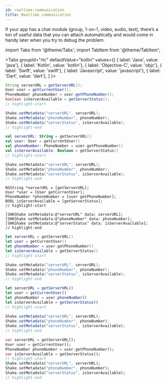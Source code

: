 ```yaml
---
id: realtime-communication
title: Realtime communication
---
```


If your app has a chat module (group, 1-on-1, video, audio, text), there’s a ton of useful data that you can attach automatically and would come in handy later when you try to debug the problem.

import Tabs from '@theme/Tabs';
import TabItem from '@theme/TabItem';

<Tabs
  groupId="rtc"
  defaultValue="kotlin"
  values={[
    { label: 'Java', value: 'java'},
    { label: 'Kotlin', value: 'kotlin'},
    { label: 'Objective-C', value: 'objc'},
    { label: 'Swift', value: 'swift'},
    { label: 'Javascript', value: 'javascript'},
    { label: 'Dart', value: 'dart'},
  ]
}>

<TabItem value="java">

```java title="App.java"
String serverURL = getServerURL();
User user = getCurrentUser();
PhoneNumber phoneNumber = user.getPhoneNumber();
boolean isServerAvailable = getServerStatus();
// highlight-start

Shake.setMetadata("serverURL", serverURL);
Shake.setMetadata("phoneNumber", phoneNumber);
Shake.setMetadata("serverStatus", isServerAvailable);
// highlight-end
```

</TabItem>

<TabItem value="kotlin">

```kotlin title="App.kt"
val serverURL: String = getServerURL()
val user: User = getCurrentUser()
val phoneNumber: PhoneNumber = user.getPhoneNumber()
val isServerAvailable: Boolean = getServerStatus()
// highlight-start

Shake.setMetadata("serverURL", serverURL);
Shake.setMetadata("phoneNumber", phoneNumber);
Shake.setMetadata("serverStatus", isServerAvailable);
// highlight-end
```

</TabItem>

<TabItem value="objc">

```objc title="App.m"
NSString *serverURL = [getServerURL];
User *user = [User getCurrentUser];
PhoneNumber *phoneNumber = [user getPhoneNumber];
BOOL isServerAvailable = [getServerStatus];
// highlight-start

[SHKShake setMetadata:@"serverURL" data: serverURL];
[SHKShake setMetadata:@"phoneNumber" data: phoneNumber];
[SHKShake setMetadata:@"serverStatus" data: isServerAvailable];
// highlight-end
```

</TabItem>

<TabItem value="swift">

```swift title="App.swift"
let serverURL = getServerURL()
let user = getCurrentUser()
let phoneNumber = user.getPhoneNumber()
let isServerAvailable = getServerStatus()
// highlight-start

Shake.setMetadata("serverURL", serverURL);
Shake.setMetadata("phoneNumber", phoneNumber);
Shake.setMetadata("serverStatus", isServerAvailable);
// highlight-end
```

</TabItem>

<TabItem value="javascript">

```javascript title="App.js"
let serverURL = getServerURL()
let user = getCurrentUser()
let phoneNumber = user.phoneNumber()
let isServerAvailable = getServerStatus()
// highlight-start
    
Shake.setMetadata("serverURL", serverURL);
Shake.setMetadata("phoneNumber", phoneNumber);
Shake.setMetadata("serverStatus", isServerAvailable);
// highlight-end
```

</TabItem>

<TabItem value="dart">

```dart title="App.dart"
var serverURL = getServerURL();
User user = getCurrentUser();
PhoneNumber phoneNumber = user.getPhoneNumber();
var isServerAvailable = getServerStatus();
// highlight-start
Shake.setMetadata("serverURL", serverURL);
Shake.setMetadata("phoneNumber", phoneNumber);
Shake.setMetadata("serverStatus", isServerAvailable);
// highlight-end
```

</TabItem>

</Tabs>